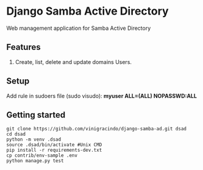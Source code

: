 # Django Samba Active Directory 

Web management application for Samba Active Directory

## Features

1. Create, list, delete and update domains Users.

## Setup

Add rule in sudoers file (sudo visudo): **myuser ALL=(ALL) NOPASSWD:ALL**

## Getting started

```console
git clone https://github.com/vinigracindo/django-samba-ad.git dsad
cd dsad
python -m venv .dsad
source .dsad/bin/activate #Unix CMD
pip install -r requirements-dev.txt
cp contrib/env-sample .env
python manage.py test
```
